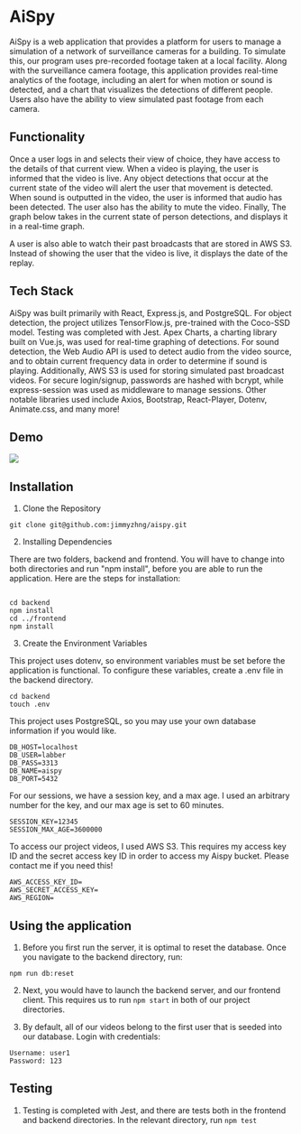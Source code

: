 # AiSpy

AiSpy is a web application that provides a platform for users to manage a simulation of a network of surveillance cameras for a building. To simulate this, our program uses pre-recorded footage taken at a local facility. Along with the surveillance camera footage, this application provides real-time analytics of the footage, including an alert for when motion or sound is detected, and a chart that visualizes the detections of different people. Users also have the ability to view simulated past footage from each camera.

## Functionality

Once a user logs in and selects their view of choice, they have access to the details of that current view. When a video is playing, the user is informed that the video is live. Any object detections that occur at the current state of the video will alert the user that movement is detected. When sound is outputted in the video, the user is informed that audio has been detected. The user also has the ability to mute the video. Finally, The graph below takes in the current state of person detections, and displays it in a real-time graph.

A user is also able to watch their past broadcasts that are stored in AWS S3. Instead of showing the user that the video is live, it displays the date of the replay.

## Tech Stack

AiSpy was built primarily with React, Express.js, and PostgreSQL. For object detection, the project utilizes TensorFlow.js, pre-trained with the Coco-SSD model. Testing was completed with Jest. Apex Charts, a charting library built on Vue.js, was used for real-time graphing of detections. For sound detection, the Web Audio API is used to detect audio from the video source, and to obtain current frequency data in order to determine if sound is playing. Additionally, AWS S3 is used for storing simulated past broadcast videos. For secure login/signup, passwords are hashed with bcrypt, while express-session was used as middleware to manage sessions. Other notable libraries used include Axios, Bootstrap, React-Player, Dotenv, Animate.css, and many more!

## Demo

![](https://github.com/jimmyzhng/aispy/blob/master/frontend/public/aispy-demo.gif)

## Installation

1. Clone the Repository

```
git clone git@github.com:jimmyzhng/aispy.git
```

2. Installing Dependencies

There are two folders, backend and frontend. You will have to change into both directories and run "npm install", before you are able to run the application. Here are the steps for installation:

```

cd backend
npm install
cd ../frontend
npm install

```

3. Create the Environment Variables

This project uses dotenv, so environment variables must be set before the application is functional. To configure these variables, create a .env file in the backend directory.

```
cd backend
touch .env
```

This project uses PostgreSQL, so you may use your own database information if you would like.

```
DB_HOST=localhost
DB_USER=labber
DB_PASS=3313
DB_NAME=aispy
DB_PORT=5432
```

For our sessions, we have a session key, and a max age. I used an arbitrary number for the key, and our max age is set to 60 minutes.

```
SESSION_KEY=12345
SESSION_MAX_AGE=3600000
```

To access our project videos, I used AWS S3. This requires my access key ID and the secret access key ID in order to access my Aispy bucket. Please contact me if you need this!

```
AWS_ACCESS_KEY_ID=
AWS_SECRET_ACCESS_KEY=
AWS_REGION=
```

## Using the application

1. Before you first run the server, it is optimal to reset the database. Once you navigate to the backend directory, run:

```
npm run db:reset
```

2. Next, you would have to launch the backend server, and our frontend client. This requires us to run `npm start` in both of our project directories.

3. By default, all of our videos belong to the first user that is seeded into our database. Login with credentials:

```
Username: user1
Password: 123
```

## Testing

1. Testing is completed with Jest, and there are tests both in the frontend and backend directories. In the relevant directory, run `npm test`
